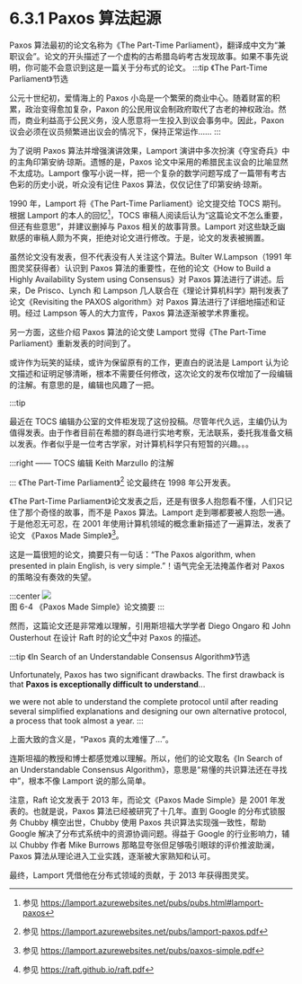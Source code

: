 # 6.3.1 Paxos 算法起源

Paxos 算法最初的论文名称为《The Part-Time Parliament》，翻译成中文为“兼职议会”。论文的开头描述了一个虚构的古希腊岛屿考古发现故事。如果不事先说明，你可能不会意识到这是一篇关于分布式的论文。
:::tip 《The Part-Time Parliament》节选

公元十世纪初，爱情海上的 Paxos 小岛是一个繁荣的商业中心。随着财富的积累，政治变得愈加复杂，Paxon 的公民用议会制政府取代了古老的神权政治。然而，商业利益高于公民义务，没人愿意将一生投入到议会事务中。因此，Paxon 议会必须在议员频繁进出议会的情况下，保持正常运作……
:::

为了说明 Paxos 算法并增强演讲效果，Lamport 演讲中多次扮演《夺宝奇兵》中的主角印第安纳·琼斯。遗憾的是，Paxos 论文中采用的希腊民主议会的比喻显然不太成功。Lamport 像写小说一样，把一个复杂的数学问题写成了一篇带有考古色彩的历史小说，听众没有记住 Paxos 算法，仅仅记住了印第安纳·琼斯。

1990 年，Lamport 将《The Part-Time Parliament》论文提交给 TOCS 期刊。根据 Lamport 的本人的回忆[^1]，TOCS 审稿人阅读后认为“这篇论文不怎么重要，但还有些意思”，并建议删掉与 Paxos 相关的故事背景。Lamport 对这些缺乏幽默感的审稿人颇为不爽，拒绝对论文进行修改。于是，论文的发表被搁置。

虽然论文没有发表，但不代表没有人关注这个算法。Bulter W.Lampson（1991 年图灵奖获得者）认识到 Paxos 算法的重要性，在他的论文《How to Build a Highly Availability System using Consensus》对 Paxos 算法进行了讲述。后来，De Prisco、Lynch 和 Lampson 几人联合在《理论计算机科学》期刊发表了论文《Revisiting the PAXOS algorithm》对 Paxos 算法进行了详细地描述和证明。经过 Lampson 等人的大力宣传，Paxos 算法逐渐被学术界重视。

另一方面，这些介绍 Paxos 算法的论文使 Lamport 觉得《The Part-Time Parliament》重新发表的时间到了。

或许作为玩笑的延续，或许为保留原有的工作，更直白的说法是 Lamport 认为论文描述和证明足够清晰，根本不需要任何修改，这次论文的发布仅增加了一段编辑的注解。有意思的是，编辑也风趣了一把。

:::tip <span></span>

最近在 TOCS 编辑办公室的文件柜发现了这份投稿。尽管年代久远，主编仍认为值得发表。由于作者目前在希腊的群岛进行实地考察，无法联系，委托我准备文稿以发表。作者似乎是一位考古学家，对计算机科学只有短暂的兴趣。。。

:::right 
—— TOCS 编辑 Keith Marzullo 的注解

:::
《The Part-Time Parliament》[^2] 论文最终在 1998 年公开发表。

《The Part-Time Parliament》论文发表之后，还是有很多人抱怨看不懂，人们只记住了那个奇怪的故事，而不是 Paxos 算法。Lamport 走到哪都要被人抱怨一通。于是他忍无可忍，在 2001 年使用计算机领域的概念重新描述了一遍算法，发表了论文 《Paxos Made Simple》[^3]。

这是一篇很短的论文，摘要只有一句话：“The Paxos algorithm, when presented in plain English, is very simple.”！语气完全无法掩盖作者对 Paxos 的策略没有奏效的失望。

:::center
  ![](../assets/paxos.png) <br/>
  图 6-4 《Paxos Made Simple》论文摘要
:::

然而，这篇论文还是非常难以理解，引用斯坦福大学学者 Diego Ongaro 和 John Ousterhout 在设计 Raft 时的论文[^4]中对 Paxos 的描述。

:::tip 《In Search of an Understandable Consensus Algorithm》节选

Unfortunately, Paxos has two significant drawbacks. The first drawback is that **Paxos is exceptionally difficult to understand**...

we were not able to understand the complete protocol until after reading several simplified explanations and designing our own alternative protocol, a process that took almost a year.
:::

上面大致的含义是，“Paxos 真的太难懂了...”。

连斯坦福的教授和博士都感觉难以理解。所以，他们的论文取名《In Search of an Understandable Consensus Algorithm》，意思是“易懂的共识算法还在寻找中”，根本不像 Lamport 说的那么简单。

注意，Raft 论文发表于 2013 年，而论文《Paxos Made Simple》是 2001 年发表的。也就是说，Paxos 算法已经被研究了十几年。直到 Google 的分布式锁服务 Chubby 横空出世，Chubby 使用 Paxos 共识算法实现强一致性，帮助 Google 解决了分布式系统中的资源协调问题。得益于 Google 的行业影响力，辅以 Chubby 作者 Mike Burrows 那略显夸张但足够吸引眼球的评价推波助澜，Paxos 算法从理论进入工业实践，逐渐被大家熟知和认可。

最终，Lamport 凭借他在分布式领域的贡献，于 2013 年获得图灵奖。

[^1]: 参见 https://lamport.azurewebsites.net/pubs/pubs.html#lamport-paxos
[^2]: 参见 https://lamport.azurewebsites.net/pubs/lamport-paxos.pdf
[^3]: 参见 https://lamport.azurewebsites.net/pubs/paxos-simple.pdf
[^4]: 参见 https://raft.github.io/raft.pdf
